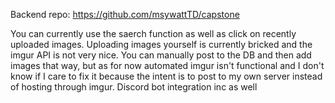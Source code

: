 Backend repo: https://github.com/msywattTD/capstone

You can currently use the saerch function as well as click on recently uploaded images. Uploading images yourself is currently bricked and the imgur API is not very nice. You can manually post to the DB and then add images that way, but as for now automated imgur isn't functional and I don't know if I care to fix it because the intent is to post to my own server instead of hosting through imgur. Discord bot integration inc as well
